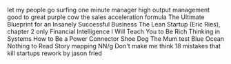 let my people go surfing
one minute manager
high output management
good to great
purple cow
the sales acceleration formula
The Ultimate Blueprint for an Insanely Successful Business
The Lean Startup (Eric Ries), chapter 2 only
Financial Intelligence
I Will Teach You to Be Rich
Thinking in Systems
How to Be a Power Connector
Shoe Dog
The Mum test
Blue Ocean
Nothing to Read
Story mapping NN/g
Don't make me think
18 mistakes that kill startups
rework by jason fried